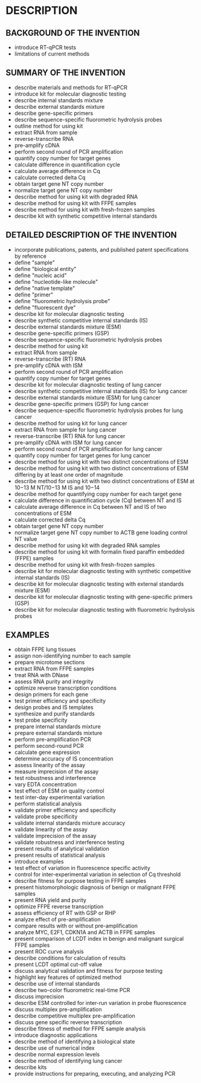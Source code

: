 # DESCRIPTION

## BACKGROUND OF THE INVENTION

- introduce RT-qPCR tests
- limitations of current methods

## SUMMARY OF THE INVENTION

- describe materials and methods for RT-qPCR
- introduce kit for molecular diagnostic testing
- describe internal standards mixture
- describe external standards mixture
- describe gene-specific primers
- describe sequence-specific fluorometric hydrolysis probes
- outline method for using kit
- extract RNA from sample
- reverse-transcribe RNA
- pre-amplify cDNA
- perform second round of PCR amplification
- quantify copy number for target genes
- calculate difference in quantification cycle
- calculate average difference in Cq
- calculate corrected delta Cq
- obtain target gene NT copy number
- normalize target gene NT copy number
- describe method for using kit with degraded RNA
- describe method for using kit with FFPE samples
- describe method for using kit with fresh-frozen samples
- describe kit with synthetic competitive internal standards

## DETAILED DESCRIPTION OF THE INVENTION

- incorporate publications, patents, and published patent specifications by reference
- define "sample"
- define "biological entity"
- define "nucleic acid"
- define "nucleotide-like molecule"
- define "native template"
- define "primer"
- define "fluorometric hydrolysis probe"
- define "fluorescent dye"
- describe kit for molecular diagnostic testing
- describe synthetic competitive internal standards (IS)
- describe external standards mixture (ESM)
- describe gene-specific primers (GSP)
- describe sequence-specific fluorometric hydrolysis probes
- describe method for using kit
- extract RNA from sample
- reverse-transcribe (RT) RNA
- pre-amplify cDNA with ISM
- perform second round of PCR amplification
- quantify copy number for target genes
- describe kit for molecular diagnostic testing of lung cancer
- describe synthetic competitive internal standards (IS) for lung cancer
- describe external standards mixture (ESM) for lung cancer
- describe gene-specific primers (GSP) for lung cancer
- describe sequence-specific fluorometric hydrolysis probes for lung cancer
- describe method for using kit for lung cancer
- extract RNA from sample for lung cancer
- reverse-transcribe (RT) RNA for lung cancer
- pre-amplify cDNA with ISM for lung cancer
- perform second round of PCR amplification for lung cancer
- quantify copy number for target genes for lung cancer
- describe method for using kit with two distinct concentrations of ESM
- describe method for using kit with two distinct concentrations of ESM differing by at least one order of magnitude
- describe method for using kit with two distinct concentrations of ESM at 10−13 M NT/10−13 M IS and 10−14
- describe method for quantifying copy number for each target gene
- calculate difference in quantification cycle (Cq) between NT and IS
- calculate average difference in Cq between NT and IS of two concentrations of ESM
- calculate corrected delta Cq
- obtain target gene NT copy number
- normalize target gene NT copy number to ACTB gene loading control NT value
- describe method for using kit with degraded RNA samples
- describe method for using kit with formalin fixed paraffin embedded (FFPE) samples
- describe method for using kit with fresh-frozen samples
- describe kit for molecular diagnostic testing with synthetic competitive internal standards (IS)
- describe kit for molecular diagnostic testing with external standards mixture (ESM)
- describe kit for molecular diagnostic testing with gene-specific primers (GSP)
- describe kit for molecular diagnostic testing with fluorometric hydrolysis probes

## EXAMPLES

- obtain FFPE lung tissues
- assign non-identifying number to each sample
- prepare microtome sections
- extract RNA from FFPE samples
- treat RNA with DNase
- assess RNA purity and integrity
- optimize reverse transcription conditions
- design primers for each gene
- test primer efficiency and specificity
- design probes and IS templates
- synthesize and purify standards
- test probe specificity
- prepare internal standards mixture
- prepare external standards mixture
- perform pre-amplification PCR
- perform second-round PCR
- calculate gene expression
- determine accuracy of IS concentration
- assess linearity of the assay
- measure imprecision of the assay
- test robustness and interference
- vary EDTA concentration
- test effect of ESM on quality control
- test inter-day experimental variation
- perform statistical analysis
- validate primer efficiency and specificity
- validate probe specificity
- validate internal standards mixture accuracy
- validate linearity of the assay
- validate imprecision of the assay
- validate robustness and interference testing
- present results of analytical validation
- present results of statistical analysis
- introduce examples
- test effect of variation in fluorescence specific activity
- control for inter-experimental variation in selection of Cq threshold
- describe fitness for purpose testing in FFPE samples
- present histomorphologic diagnosis of benign or malignant FFPE samples
- present RNA yield and purity
- optimize FFPE reverse transcription
- assess efficiency of RT with GSP or RHP
- analyze effect of pre-amplification
- compare results with or without pre-amplification
- analyze MYC, E2F1, CDKN1A and ACTB in FFPE samples
- present comparison of LCDT index in benign and malignant surgical FFPE samples
- present ROC curve analysis
- describe conditions for calculation of results
- present LCDT optimal cut-off value
- discuss analytical validation and fitness for purpose testing
- highlight key features of optimized method
- describe use of internal standards
- describe two-color fluorometric real-time PCR
- discuss imprecision
- describe ESM controlled for inter-run variation in probe fluorescence
- discuss multiplex pre-amplification
- describe competitive multiplex pre-amplification
- discuss gene specific reverse transcription
- describe fitness of method for FFPE sample analysis
- introduce diagnostic applications
- describe method of identifying a biological state
- describe use of numerical index
- describe normal expression levels
- describe method of identifying lung cancer
- describe kits
- provide instructions for preparing, executing, and analyzing PCR

